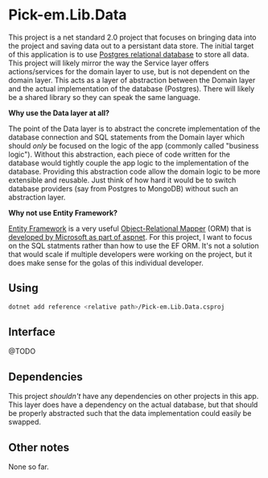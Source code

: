 # Pick-em.Lib.Data

This project is a net standard 2.0 project that focuses on bringing data into the project and saving data out to a persistant data store. The initial target of this application is to use [Postgres relational database](https://www.postgresql.org/about/) to store all data. This project will likely mirror the way the Service layer offers actions/services for the domain layer to use, but is not dependent on the domain layer. This acts as a layer of abstraction between the Domain layer and the actual implementation of the database (Postgres). There will likely be a shared library so they can speak the same language.

__Why use the Data layer at all?__

The point of the Data layer is to abstract the concrete implementation of the database connection and SQL statements from the Domain layer which should _only_ be focused on the logic of the app (commonly called "business logic"). Without this abstraction, each piece of code written for the database would tightly couple the app logic to the implementation of the database. Providing this abstraction code allow the domain logic to be more extensible and reusable. Just think of how hard it would be to switch database providers (say from Postgres to MongoDB) without such an abstraction layer.

__Why not use Entity Framework?__

[Entity Framework](https://docs.microsoft.com/en-us/ef/core/) is a very useful [Object-Relational Mapper](https://en.wikipedia.org/wiki/Object-relational_mapping) (ORM) that is [developed by Microsoft as part of aspnet](https://github.com/aspnet/EntityFrameworkCore). For this project, I want to focus on the SQL statments rather than how to use the EF ORM. It's not a solution that would scale if multiple developers were working on the project, but it does make sense for the golas of this individual developer.

## Using

```bash
dotnet add reference <relative path>/Pick-em.Lib.Data.csproj
```

## Interface

@TODO

## Dependencies

This project _shouldn't_ have any dependencies on other projects in this app. This layer does have a dependency on the actual database, but that should be properly abstracted such that the data implementation could easily be swapped.

## Other notes

None so far.
